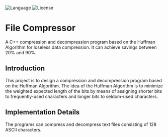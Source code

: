 ![Language](https://img.shields.io/badge/language-C++%20-green.svg)
![License](https://img.shields.io/badge/License-MIT%20-red.svg)
# File Compressor
A C++ compression and decompression program based on the Huffman Algorithm for loseless data compression.
It can achieve savings between 20% and 90%.
## Introduction
This project is to design a compression and decompression program based on the Huffman Algorithm.
The idea of the Huffman Algorithm is to minimize the weighted expected length of the bits by means of assigning shorter bits to frequently-used characters and longer bits to seldom-used characters.

## Implementation Details
The programs can compress and decompress text files consisting of 128 ASCII characters.
